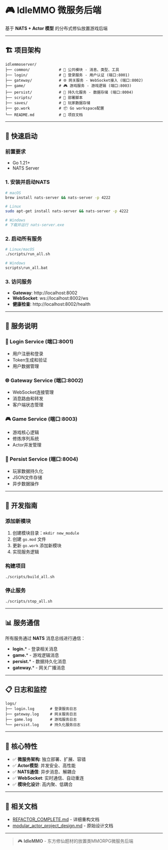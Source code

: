 # 🎮 IdleMMO 微服务后端

基于 **NATS + Actor 模型** 的分布式修仙放置游戏后端

---

## 🏗️ 项目架构

```
idlemmoserver/
├── common/             # 🧩 公共模块 - 消息、类型、工具
├── login/              # 🔐 登录服务 - 用户认证 (端口:8001)
├── gateway/            # 🌐 网关服务 - WebSocket接入 (端口:8002)
├── game/               # 🎮 游戏服务 - 游戏逻辑 (端口:8003)
├── persist/            # 💾 持久化服务 - 数据存储 (端口:8004)
├── scripts/            # 🚀 部署脚本
├── saves/              # 💾 玩家数据存储
├── go.work             # 📦 Go workspace配置
└── README.md           # 📖 项目文档
```

---

## 🚀 快速启动

### 前置要求
- Go 1.21+
- NATS Server

### 1. 安装并启动NATS
```bash
# macOS
brew install nats-server && nats-server -p 4222

# Linux
sudo apt-get install nats-server && nats-server -p 4222

# Windows
# 下载并运行 nats-server.exe
```

### 2. 启动所有服务
```bash
# Linux/macOS
./scripts/run_all.sh

# Windows
scripts\run_all.bat
```

### 3. 访问服务
- **Gateway**: http://localhost:8002
- **WebSocket**: ws://localhost:8002/ws
- **健康检查**: http://localhost:8002/health

---

## 📁 服务说明

### 🔐 Login Service (端口:8001)
- 用户注册和登录
- Token生成和验证
- 用户数据管理

### 🌐 Gateway Service (端口:8002)
- WebSocket连接管理
- 消息路由和转发
- 客户端状态管理

### 🎮 Game Service (端口:8003)
- 游戏核心逻辑
- 修炼序列系统
- Actor并发管理

### 💾 Persist Service (端口:8004)
- 玩家数据持久化
- JSON文件存储
- 异步数据操作

---

## 🔧 开发指南

### 添加新模块
1. 创建模块目录：`mkdir new_module`
2. 创建 `go.mod` 文件
3. 更新 `go.work` 添加新模块
4. 实现服务逻辑

### 构建项目
```bash
./scripts/build_all.sh
```

### 停止服务
```bash
./scripts/stop_all.sh
```

---

## 📊 服务通信

所有服务通过 **NATS** 消息总线进行通信：

- **login.*** - 登录相关消息
- **game.*** - 游戏逻辑消息
- **persist.*** - 数据持久化消息
- **gateway.*** - 网关广播消息

---

## 📋 日志和监控

```
logs/
├── login.log       # 登录服务日志
├── gateway.log     # 网关服务日志
├── game.log        # 游戏服务日志
└── persist.log     # 持久化服务日志
```

---

## 🎯 核心特性

- ✅ **微服务架构**: 独立部署、扩展、容错
- ✅ **Actor模型**: 并发安全、高性能
- ✅ **NATS通信**: 异步消息、解耦合
- ✅ **WebSocket**: 实时通信、自动重连
- ✅ **模块化设计**: 高内聚、低耦合

---

## 🔗 相关文档

- [REFACTOR_COMPLETE.md](./REFACTOR_COMPLETE.md) - 详细重构文档
- [modular_actor_project_design.md](../modular_actor_project_design.md) - 原始设计文档

---

> 🎮 **IdleMMO** - 东方修仙题材的放置类MMORPG微服务后端